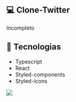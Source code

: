 ## :computer: Clone-Twitter

Incompleto

## :rocket: Tecnologias

- Typescript
- React
- Styled-components
- Styled-icons

 <img src="https://github.com/andersonsilva019/clone-twitter-typescript/blob/master/src/assets/cloneTwitter.gif" />
